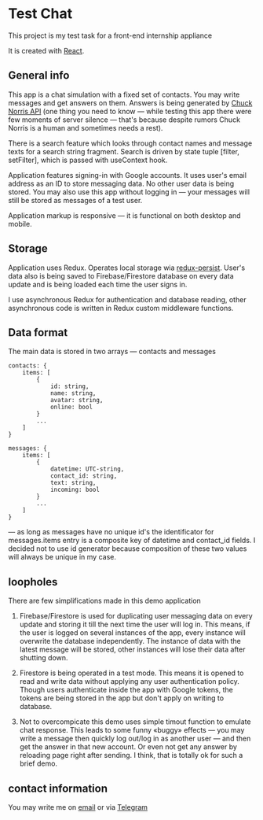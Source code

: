 # Test Chat

This project is my test task for a front-end internship appliance

It is created with [React](https://reactjs.org/).

## General info

This app is a chat simulation with a fixed set of contacts. You may write messages and get answers on them. Answers is being generated by [Chuck Norris API](https://api.chucknorris.io/) (one thing you need to know — while testing this app there were few moments of server silence — that's because despite rumors Chuck Norris is a human and sometimes needs a rest).

There is a search feature which looks through contact names and message texts for a search string fragment. Search is driven by state tuple [filter, setFilter], which is passed with useContext hook.

Application features signing-in with Google accounts. It uses user's email address as an ID to store messaging data. No other user data is being stored.
You may also use this app without logging in — your messages will still be stored as messages of a test user.

Application markup is responsive — it is functional on both desktop and mobile.

## Storage

Application uses Redux. Operates local storage wia [redux-persist](https://www.npmjs.com/package/redux-persist).
User's data also is being saved to Firebase/Firestore database on every data update and is being loaded each time the user signs in.

I use asynchronous Redux for authentication and database reading, other asynchronous code is written in Redux custom middleware functions.

## Data format

The main data is stored in two arrays — contacts and messages

```
contacts: {
    items: [
        {
            id: string,
            name: string,
            avatar: string,
            online: bool
        }
        ...
    ]
}

messages: {
    items: [
        {
            datetime: UTC-string,
            contact_id: string,
            text: string,
            incoming: bool
        }
        ...
    ]
}
```

— as long as messages have no unique id's the identificator for messages.items entry is a composite key of datetime and contact_id fields. I decided not to use id generator because composition of these two values will always be unique in my case.

## loopholes

There are few simplifications made in this demo application

1. Firebase/Firestore is used for duplicating user messaging data on every update and storing it till the next time the user will log in. This means, if the user is logged on several instances of the app, every instance will overwrite the database independently. The instance of data with the latest message will be stored, other instances will lose their data after shutting down.

2. Firestore is being operated in a test mode. This means it is opened to read and write data without applying any user authentication policy. Though users authenticate inside the app with Google tokens, the tokens are being stored in the app but don't apply on writing to database.

3. Not to overcompicate this demo uses simple timout function to emulate chat response. This leads to some funny «buggy» effects — you may write a message then quickly log out/log in as another user — and then get the answer in that new account. Or even not get any answer by reloading page right after sending.
I think, that is totally ok for such a brief demo.

## contact information

You may write me on [email](mailto:illya.bondar.ukraine@gmail.com) or via [Telegram](https://t.me/iliyabinocular)
